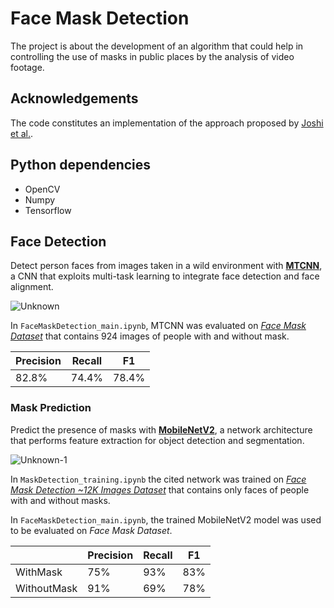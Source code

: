 # Face Mask Detection

The project is about the development of an algorithm that could help in controlling the use of masks in public places by the analysis of video footage.

## Acknowledgements

The code constitutes an implementation of the approach proposed by [Joshi et al.](https://ieeexplore.ieee.org/abstract/document/9242625).

## Python dependencies

<ul>
  <li>OpenCV</li>
  <li>Numpy</li>
  <li>Tensorflow</li>
</ul>

## Face Detection

Detect person faces from images taken in a wild environment with [<b>MTCNN</b>](https://github.com/ipazc/mtcnn), a CNN that exploits multi-task learning to integrate face detection and face alignment.

![Unknown](https://user-images.githubusercontent.com/34343511/197197731-2c1942a7-062e-447f-807e-9d8f881029b4.png)

In ```FaceMaskDetection_main.ipynb```, MTCNN was evaluated on [<i>Face Mask Dataset</i>](https://www.kaggle.com/datasets/aditya276/face-mask-dataset-yolo-format) that contains 924 images of people with and without mask.

| Precision | Recall |  F1  |
| --------- | ------ | ---- |
|   82.8%   | 74.4%  | 78.4%|

### Mask Prediction

Predict the presence of masks with [<b>MobileNetV2</b>](https://arxiv.org/abs/1801.04381), a network architecture that performs feature extraction for object detection and segmentation.

![Unknown-1](https://user-images.githubusercontent.com/34343511/197201968-f4dbb74e-90f1-4253-b45f-2c8b8ca56b36.png)

In ```MaskDetection_training.ipynb``` the cited network was trained on [<i>Face Mask Detection ~12K Images Dataset</i>](https://www.kaggle.com/datasets/ashishjangra27/face-mask-12k-images-dataset) that contains only faces of people with and without masks.

In ```FaceMaskDetection_main.ipynb```, the trained MobileNetV2 model was used to be evaluated on <i>Face Mask Dataset</i>.

|              | Precision | Recall | F1  |
| ------------ | --------- | ------ | --- |
| WithMask     | 75%       | 93%    | 83% |
| WithoutMask  | 91%       | 69%    | 78% |
